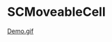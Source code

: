 # SCMoveableCell

[Demo.gif](https://github.com/TalkingJourney/SCMoveableCell/blob/master/SCMoveableCellDemo/Snapshots/demo.gif)
